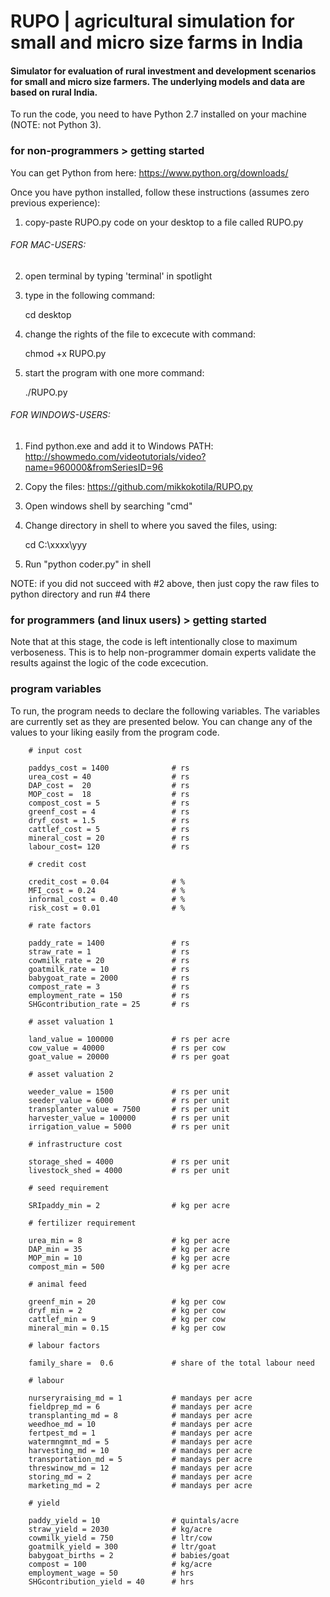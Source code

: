 # RUPO | agricultural simulation for small and micro size farms in India

#### Simulator for evaluation of rural investment and development scenarios for small and micro size farmers. The underlying models and data are based on rural India.

To run the code, you need to have Python 2.7 installed on your machine (NOTE: not Python 3). 

### for non-programmers > getting started 

You can get Python from here: https://www.python.org/downloads/

Once you have python installed, follow these instructions (assumes zero previous experience):

1) copy-paste RUPO.py code on your desktop to a file called RUPO.py


###### FOR MAC-USERS: 

2) open terminal by typing 'terminal' in spotlight 
3) type in the following command: 

	cd desktop 
	
4) change the rights of the file to excecute with command: 

	chmod +x RUPO.py

5) start the program with one more command: 

	./RUPO.py


###### FOR WINDOWS-USERS: 

1) Find python.exe and add it to Windows PATH: http://showmedo.com/videotutorials/video?name=960000&fromSeriesID=96

2) Copy the files: https://github.com/mikkokotila/RUPO.py

3) Open windows shell by searching "cmd"

4) Change directory in shell to where you saved the files, using:
	
	cd C:\xxxx\yyy

5) Run "python coder.py" in shell


NOTE: if you did not succeed with #2 above, then just copy the raw files to python directory and run #4 there

### for programmers (and linux users) > getting started 

Note that at this stage, the code is left intentionally close to maximum verboseness. This is to help non-programmer domain experts validate the results against the logic of the code excecution. 

### program variables

To run, the program needs to declare the following variables. The variables are currently set as they are presented below. You can change any of the values to your liking easily from the program code.  


		# input cost
		
		paddys_cost = 1400 				# rs
		urea_cost =	40 					# rs
		DAP_cost =	20 					# rs
		MOP_cost =	18 					# rs
		compost_cost = 5 				# rs
		greenf_cost = 4 				# rs
		dryf_cost =	1.5 				# rs
		cattlef_cost = 5 				# rs
		mineral_cost = 20 				# rs
		labour_cost= 120 				# rs
		
		# credit cost
		
		credit_cost = 0.04 				# %
		MFI_cost = 0.24 				# %
		informal_cost = 0.40		 	# %
		risk_cost = 0.01				# %
		
		# rate factors	
		
		paddy_rate = 1400 				# rs
		straw_rate = 1 					# rs
		cowmilk_rate = 20 				# rs
		goatmilk_rate = 10 				# rs
		babygoat_rate = 2000 			# rs
		compost_rate = 3 				# rs
		employment_rate = 150 			# rs
		SHGcontribution_rate = 25 		# rs
		
		# asset valuation 1
		
		land_value = 100000 			# rs per acre
		cow_value =	40000 				# rs per cow
		goat_value = 20000 				# rs per goat
		
		# asset valuation 2
							
		weeder_value = 1500 			# rs per unit
		seeder_value = 6000 			# rs per unit
		transplanter_value = 7500 		# rs per unit
		harvester_value = 100000 		# rs per unit
		irrigation_value = 5000 		# rs per unit
					
		# infrastructure cost 		
		
		storage_shed = 4000 			# rs per unit
		livestock_shed = 4000 			# rs per unit
					
		# seed requirement 		
		
		SRIpaddy_min = 2 				# kg per acre
					
		# fertilizer requirement	
		
		urea_min = 8 					# kg per acre
		DAP_min	= 35					# kg per acre
		MOP_min	= 10					# kg per acre
		compost_min	= 500				# kg per acre
					
		# animal feed
		
		greenf_min = 20 				# kg per cow
		dryf_min = 2 					# kg per cow 
		cattlef_min = 9 				# kg per cow
		mineral_min = 0.15 				# kg per cow
		
		# labour factors 
		
		family_share =	0.6 			# share of the total labour need 
		
		# labour 	
		
		nurseryraising_md = 1 			# mandays per acre 
		fieldprep_md = 6 				# mandays per acre 
		transplanting_md = 8 			# mandays per acre 
		weedhoe_md = 10 				# mandays per acre 
		fertpest_md = 1 				# mandays per acre 
		watermngmnt_md = 5 				# mandays per acre 
		harvesting_md = 10 				# mandays per acre 
		transportation_md = 5 			# mandays per acre 
		threswinow_md = 12 				# mandays per acre 
		storing_md = 2 					# mandays per acre 
		marketing_md = 2 				# mandays per acre 
				
		# yield 	
		
		paddy_yield	= 10 				# quintals/acre
		straw_yield = 2030 				# kg/acre
		cowmilk_yield = 750 			# ltr/cow	
		goatmilk_yield = 300 			# ltr/goat	
		babygoat_births = 2 			# babies/goat
		compost	= 100  					# kg/acre
		employment_wage	= 50 			# hrs
		SHGcontribution_yield = 40 		# hrs
